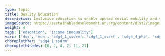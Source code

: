 ```yaml
---
type: topic
title: Quality Education
description: Inclusive education to enable upward social mobility and end poverty
imageSource: https://sustainabledevelopment.un.org/content/dist2/images/E_SDG%20goals_icons-individual-rgb-04.png
weight: 4
tags: ['education', 'income inequality']
vars: ['dep', 'mun', 'sdg4_1_ssdrm', 'sdg4_1_ssdrf', 'sdg4_4_phe', 'sdg4_6_lr', 'sdg3_3_di', 'sdg4_c_qti', 'sdg4_c_qts', 'index_sdg4']
choroplethVar: 'sdg4_1_ssdrm'
choroplethGrades: [0, 2, 4, 7, 11, 21]
---
```


